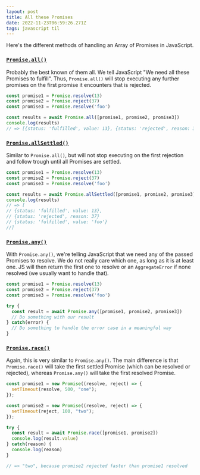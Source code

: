 ```yaml
---
layout: post
title: All these Promises
date: 2022-11-23T06:59:26.271Z
tags: javascript til
---
```

Here's the different methods of handling an Array of Promises in JavaScript.

### [`Promise.all()`](https://developer.mozilla.org/en-US/docs/Web/JavaScript/Reference/Global_Objects/Promise/all)

Probably the best known of them all. We tell JavaScript "We need all these Promises to fulfill". Thus, `Promise.all()` will stop executing any further promises on the first promise it encounters that is rejected.

```javascript
const promise1 = Promise.resolve(13)
const promise2 = Promise.reject(37)
const promise3 = Promise.resolve('foo')

const results = await Promise.all([promise1, promise2, promise3])
console.log(results) 
// => [{status: 'fulfilled', value: 13}, {status: 'rejected', reason: 37}]
```

### [`Promise.allSettled()`](https://developer.mozilla.org/en-US/docs/Web/JavaScript/Reference/Global_Objects/Promise/allSettled)

Similar to `Promise.all()`, but will not stop executing on the first rejection and follow trough until all Promises are settled.

```javascript
const promise1 = Promise.resolve(13)
const promise2 = Promise.reject(37)
const promise3 = Promise.resolve('foo')

const results = await Promise.allSettled([promise1, promise2, promise3])
console.log(results) 
// => [
// {status: 'fulfilled', value: 13}, 
// {status: 'rejected', reason: 37}
// {status: 'fulfilled', value: 'foo'}
//]
```

### [`Promise.any()`](https://developer.mozilla.org/en-US/docs/Web/JavaScript/Reference/Global_Objects/Promise/any)

With `Promise.any()`, we're telling JavaScript that we need any of the passed Promises to resolve. We do not really care which one, as long as it is at least one. JS will then return the first one to resolve or an `AggregateError` if none resolved (we usually want to handle that).

```javascript
const promise1 = Promise.resolve(13)
const promise2 = Promise.reject(37)
const promise3 = Promise.resolve('foo')

try {
  const result = await Promise.any([promise1, promise2, promise3])
  // Do something with our result
} catch(error) {
  // Do something to handle the error case in a meaningful way
} 
```

### [`Promise.race()`](https://developer.mozilla.org/en-US/docs/Web/JavaScript/Reference/Global_Objects/Promise/race)

Again, this is very similar to `Promise.any()`. The main difference is that `Promise.race()` will take the first settled Promise (which can be resolved or rejected), whereas `Promise.any()` will take the first resolved Promise. 

```javascript
const promise1 = new Promise((resolve, reject) => {
  setTimeout(resolve, 500, "one");
});

const promise2 = new Promise((resolve, reject) => {
  setTimeout(reject, 100, "two");
});

try {
  const result = await Promise.race([promise1, promise2])
  console.log(result.value)
} catch(reason) {
  console.log(reason)
}

// => "two", because promise2 rejected faster than promise1 resolved
```
